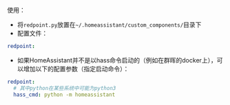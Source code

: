 使用：
 - 将`redpoint.py`放置在`~/.homeassistant/custom_components/`目录下
 - 配置文件：

```yaml
redpoint:

```

 - 如果HomeAssistant并不是以hass命令启动的（例如在群晖的docker上），可以增加以下的配置参数（指定启动命令）：

```yaml
redpoint:
  # 其中python在某些系统中可能为python3
  hass_cmd: python -m homeassistant
```
